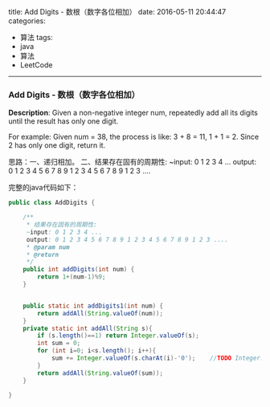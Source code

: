




title: Add Digits - 数根（数字各位相加）
date: 2016-05-11 20:44:47
categories: 
- 算法
tags: 
- java
- 算法
- LeetCode
<!--updated: 2016-05-11 21:40:47-->
---

### Add Digits - 数根（数字各位相加）
**Description**: Given a non-negative integer num, repeatedly add all its digits until the result has only one digit.

For example: Given num = 38, the process is like: 3 + 8 = 11, 1 + 1 = 2. Since 2 has only one digit, return it.
 
思路：一、递归相加。
二、结果存在固有的周期性:
     ~input: 0 1 2 3 4 ...
     output: 0 1 2 3 4 5 6 7 8 9 1 2 3 4 5 6 7 8 9 1 2 3 ....

完整的java代码如下：

```java
public class AddDigits {

    /**
     * 结果存在固有的周期性:
     ~input: 0 1 2 3 4 ...
     output: 0 1 2 3 4 5 6 7 8 9 1 2 3 4 5 6 7 8 9 1 2 3 ....
     * @param num
     * @return
     */
    public int addDigits(int num) {
        return 1+(num-1)%9;
    }


    public static int addDigits1(int num) {
        return addAll(String.valueOf(num));
    }
    private static int addAll(String s){
        if (s.length()==1) return Integer.valueOf(s);
        int sum = 0;
        for (int i=0; i<s.length(); i++){
            sum += Integer.valueOf(s.charAt(i)-'0');    //TODO Integer.valueOf(s.charAt(i))是ASCII值
        }
        return addAll(String.valueOf(sum));
    }

}
```
